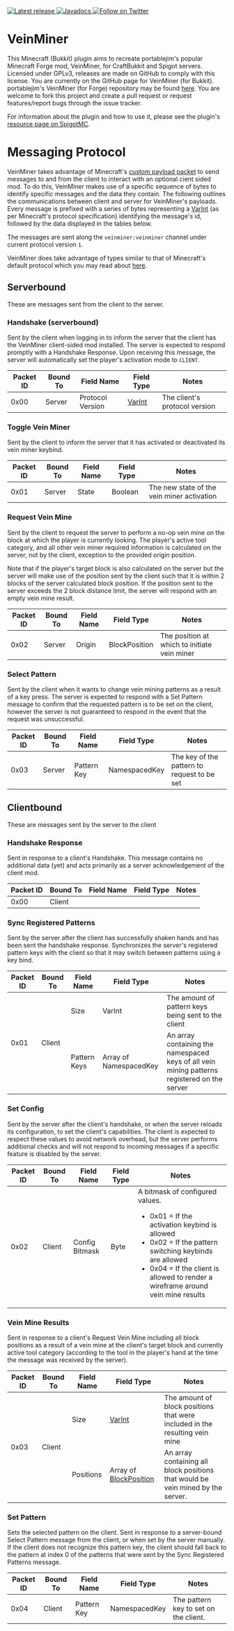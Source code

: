 <a href="https://github.com/2008Choco/VeinMiner/releases/latest" alt="Latest release">
    <img src="https://img.shields.io/github/v/release/2008Choco/VeinMiner?include_prereleases" alt="Latest release">
</a>
<a href="http://choco.wtf/javadocs/veinminer" alt="Javadocs">
    <img src="https://img.shields.io/badge/Javadocs-Regularly_updated-brightgreen" alt="Javadocs"/>
</a>
<a href="https://twitter.com/intent/follow?screen_name=2008Choco_" alt="Follow on Twitter">
    <img src="https://img.shields.io/twitter/follow/2008Choco_?style=social&logo=twitter" alt="Follow on Twitter">
</a>

# VeinMiner

This Minecraft (Bukkit) plugin aims to recreate portablejim's popular Minecraft Forge mod, VeinMiner, for CraftBukkit and Spigot servers. Licensed under GPLv3, releases are made on GitHub to comply with this license. You are currently on the GitHub page for VeinMiner (for Bukkit). portablejim's VeinMiner (for Forge) repository may be found [here](https://github.com/portablejim/VeinMiner). You are welcome to fork this project and create a pull request or request features/report bugs through the issue tracker.

For information about the plugin and how to use it, please see the plugin's [resource page on SpigotMC](https://www.spigotmc.org/resources/12038/).

# Messaging Protocol

VeinMiner takes advantage of Minecraft's [custom payload packet](https://wiki.vg/Protocol#Plugin_Message_.28clientbound.29) to send messages to and from the client to interact with an optional cient sided mod. To do this, VeinMiner makes use of a specific sequence of bytes to identify specific messages and the data they contain. The following outlines the communications between client and server for VeinMiner's payloads. Every message is prefixed with a series of bytes representing a [VarInt](https://wiki.vg/Protocol#VarInt_and_VarLong) (as per Minecraft's protocol specification) identifying the message's id, followed by the data displayed in the tables below.

The messages are sent along the `veinminer:veinminer` channel under current protocol version `1`.

VeinMiner does take advantage of types similar to that of Minecraft's default protocol which you may read about [here](https://wiki.vg/Protocol#Data_types).

## Serverbound

These are messages sent from the client to the server.

### Handshake (serverbound)

Sent by the client when logging in to inform the server that the client has the VeinMiner client-sided mod installed. The server is expected to respond promptly with a Handshake Response. Upon receiving this message, the server will automatically set the player's activation mode to `CLIENT`.

<table>
    <thead>
        <tr>
            <th>Packet ID</th>
            <th>Bound To</th>
            <th>Field Name</th>
            <th>Field Type</th>
            <th>Notes</th>
        </tr>
    </thead>
    <tbody>
        <tr>
            <td>0x00</td>
            <td>Server</td>
            <td>Protocol Version</td>
            <td><a href="https://wiki.vg/Protocol#VarInt_and_VarLong">VarInt</href></td>
            <td>The client's protocol version</td>
        </tr>
    </tbody>
</table>

### Toggle Vein Miner

Sent by the client to inform the server that it has activated or deactivated its vein miner keybind.

<table>
    <thead>
        <tr>
            <th>Packet ID</th>
            <th>Bound To</th>
            <th>Field Name</th>
            <th>Field Type</th>
            <th>Notes</th>
        </tr>
    </thead>
    <tbody>
        <tr>
            <td>0x01</td>
            <td>Server</td>
            <td>State</td>
            <td>Boolean</td>
            <td>The new state of the vein miner activation</td>
        </tr>
    </tbody>
</table>

### Request Vein Mine

Sent by the client to request the server to perform a no-op vein mine on the block at which the player is currently looking. The player's active tool category, and all other vein miner required information is calculated on the server, not by the client, exception to the provided origin position.

Note that if the player's target block is also calculated on the server but the server will make use of the position sent by the client such that it is within 2 blocks of  the server calculated block position. If the position sent to the server exceeds the 2 block distance limit, the server will respond with an empty vein mine result.

<table>
    <thead>
        <tr>
            <th>Packet ID</th>
            <th>Bound To</th>
            <th>Field Name</th>
            <th>Field Type</th>
            <th>Notes</th>
        </tr>
    </thead>
    <tbody>
        <tr>
            <td rowspan=1>0x02</td>
            <td rowspan=1>Server</td>
            <td>Origin</td>
            <td>BlockPosition</td>
            <td>The position at which to initiate vein miner</td>
        </tr>
    </tbody>
</table>

### Select Pattern

Sent by the client when it wants to change vein mining patterns as a result of a key press. The server is expected to respond with a Set Pattern message to confirm that the requested pattern is to be set on the client, however the server is not guaranteed to respond in the event that the request was unsuccessful.

<table>
    <thead>
        <tr>
            <th>Packet ID</th>
            <th>Bound To</th>
            <th>Field Name</th>
            <th>Field Type</th>
            <th>Notes</th>
        </tr>
    </thead>
    <tbody>
        <tr>
            <td rowspan=1>0x03</td>
            <td rowspan=1>Server</td>
            <td>Pattern Key</td>
            <td>NamespacedKey</td>
            <td>The key of the pattern to request to be set</td>
        </tr>
    </tbody>
</table>

## Clientbound

These are messages sent by the server to the client

### Handshake Response

Sent in response to a client's Handshake. This message contains no additional data (yet) and acts primarily as a server acknowledgement of the client mod.

<table>
    <thead>
        <tr>
            <th>Packet ID</th>
            <th>Bound To</th>
            <th>Field Name</th>
            <th>Field Type</th>
            <th>Notes</th>
        </tr>
    </thead>
    <tbody>
        <tr>
            <td rowspan=0>0x00</td>
            <td rowspan=0>Client</td>
            <td></td>
            <td></td>
            <td></td>
        </tr>
    </tbody>
</table>

### Sync Registered Patterns

Sent by the server after the client has successfully shaken hands and has been sent the handshake response. Synchronizes the server's registered pattern keys with the client so that it may switch between patterns using a key bind.

<table>
    <thead>
        <tr>
            <th>Packet ID</th>
            <th>Bound To</th>
            <th>Field Name</th>
            <th>Field Type</th>
            <th>Notes</th>
        </tr>
    </thead>
    <tbody>
        <tr>
            <td rowspan=2>0x01</td>
            <td rowspan=2>Client</td>
            <td>Size</td>
            <td>VarInt</td>
            <td>The amount of pattern keys being sent to the client</td>
        </tr>
        <tr>
            <td>Pattern Keys</td>
            <td>Array of NamespacedKey</td>
            <td>An array containing the namespaced keys of all vein mining patterns registered on the server</td>
        </tr>
    </tbody>
</table>

### Set Config

Sent by the server after the client's handshake, or when the server reloads its configuration, to set the client's capabilities. The client is expected to respect these values to avoid network overhead, but the server performs additional checks and will not respond to incoming messages if a specific feature is disabled by the server.

<table>
    <thead>
        <tr>
            <th>Packet ID</th>
            <th>Bound To</th>
            <th>Field Name</th>
            <th>Field Type</th>
            <th>Notes</th>
        </tr>
    </thead>
    <tbody>
        <tr>
            <td rowspan=1>0x02</td>
            <td rowspan=1>Client</td>
            <td>Config Bitmask</td>
            <td>Byte</td>
            <td>A bitmask of configured values.
                <ul>
                    <li>0x01 = If the activation keybind is allowed
                    <li>0x02 = If the pattern switching keybinds are allowed
                    <li>0x04 = If the client is allowed to render a wireframe around vein mine results
                </ul>
            </td>
        </tr>
    </tbody>
</table>

### Vein Mine Results

Sent in response to a client's Request Vein Mine including all block positions as a result of a vein mine at the client's target block and currently active tool category (according to the tool in the player's hand at the time the message was received by the server).

<table>
    <thead>
        <tr>
            <th>Packet ID</th>
            <th>Bound To</th>
            <th>Field Name</th>
            <th>Field Type</th>
            <th>Notes</th>
        </tr>
    </thead>
    <tbody>
        <tr>
            <td rowspan=2>0x03</td>
            <td rowspan=2>Client</td>
            <td>Size</td>
            <td><a href="https://wiki.vg/Protocol#VarInt_and_VarLong">VarInt</href></td>
            <td>The amount of block positions that were included in the resulting vein mine</td>
        </tr>
        <tr>
            <td>Positions</td>
            <td>Array of <a href="https://wiki.vg/Protocol#Position">BlockPosition</a></td>
            <td>An array containing all block positions that would be vein mined by the server.</td>
        </tr>
    </tbody>
</table>

### Set Pattern

Sets the selected pattern on the client. Sent in response to a server-bound Select Pattern message from the client, or when set by the server manually. If the client does not recognize this pattern key, the client should fall back to the pattern at index 0 of the patterns that were sent by the Sync Registered Patterns message.

<table>
    <thead>
        <tr>
            <th>Packet ID</th>
            <th>Bound To</th>
            <th>Field Name</th>
            <th>Field Type</th>
            <th>Notes</th>
        </tr>
    </thead>
    <tbody>
        <tr>
            <td rowspan=1>0x04</td>
            <td rowspan=1>Client</td>
            <td>Pattern Key</td>
            <td>NamespacedKey</td>
            <td>The pattern key to set on the client.</td>
        </tr>
    </tbody>
</table>
